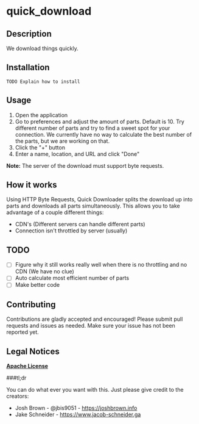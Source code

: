 # quick_download


## Description

We download things quickly.

## Installation

`TODO Explain how to install`

## Usage

1. Open the application
2. Go to preferences and adjust the amount of parts. Default is 10. Try different number of parts and try to find a sweet spot for your connection.  We currently have no way to calculate the best number of the parts, but we are working on that.
3. Click the "+" button
4. Enter a name, location, and URL and click "Done"

**Note:** The server of the download must support byte requests.

## How it works

Using HTTP Byte Requests, Quick Downloader splits the download up into parts and downloads all parts simultaneously.  This allows you to take advantage of a couple different things:

- CDN's (Different servers can handle different parts)
- Connection isn't throttled by server (usually)

## TODO

- [ ] Figure why it still works really well when there is no throttling and no CDN (We have no clue)
- [ ] Auto calculate most efficient number of parts
- [ ] Make better code

## Contributing

Contributions are gladly accepted and encouraged! Please submit pull requests and issues as needed.  Make sure your issue has not been reported yet. 

## Legal Notices

[**Apache License**](https://github.com/jbis9051/quick_download/blob/master/LICENSE)


###tl;dr 

You can do what ever you want with this. Just please give credit to the creators:

- Josh Brown - @jbis9051 - https://joshbrown.info
- Jake Schneider - https://www.jacob-schneider.ga
